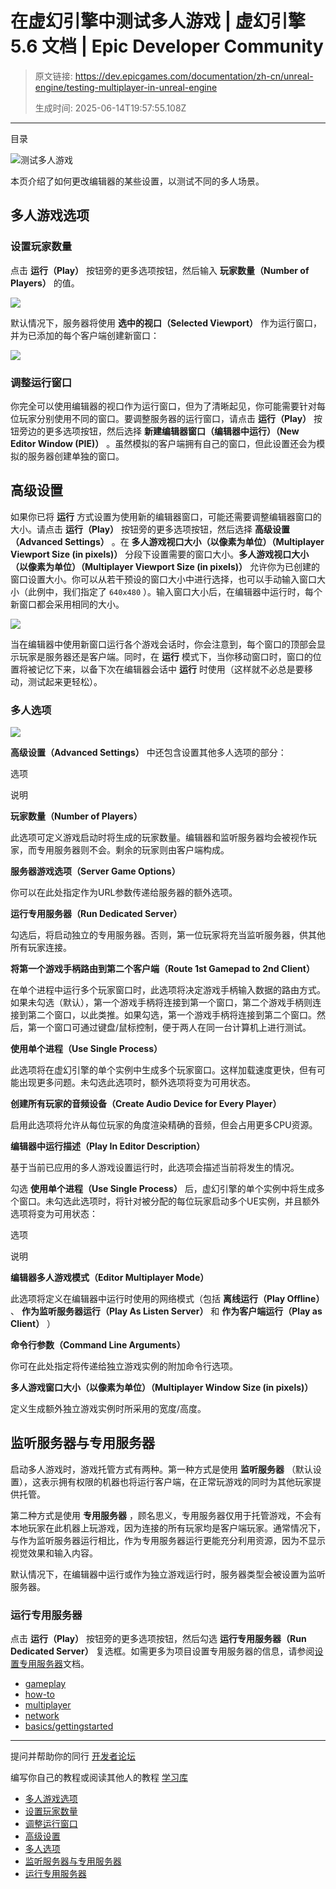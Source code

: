 # 在虚幻引擎中测试多人游戏 | 虚幻引擎 5.6 文档 | Epic Developer Community

> 原文链接: https://dev.epicgames.com/documentation/zh-cn/unreal-engine/testing-multiplayer-in-unreal-engine
> 
> 生成时间: 2025-06-14T19:57:55.108Z

---

目录

![测试多人游戏](https://dev.epicgames.com/community/api/documentation/image/ac040028-222b-4870-a4f8-7303cda37059?resizing_type=fill&width=1920&height=335)

本页介绍了如何更改编辑器的某些设置，以测试不同的多人场景。

## 多人游戏选项

### 设置玩家数量

点击 **运行（Play）** 按钮旁的更多选项按钮，然后输入 **玩家数量（Number of Players）** 的值。

[![](https://d1iv7db44yhgxn.cloudfront.net/documentation/images/338dcd6a-2a2a-40a4-8ee4-941b03298b9e/play-options.png)](https://d1iv7db44yhgxn.cloudfront.net/documentation/images/338dcd6a-2a2a-40a4-8ee4-941b03298b9e/play-options.png)

默认情况下，服务器将使用 **选中的视口（Selected Viewport）** 作为运行窗口，并为已添加的每个客户端创建新窗口：

[![](https://d1iv7db44yhgxn.cloudfront.net/documentation/images/c7d6bc3d-9498-491d-8dc6-3f5c6c87ade5/multiplayer-preview.png)](https://d1iv7db44yhgxn.cloudfront.net/documentation/images/c7d6bc3d-9498-491d-8dc6-3f5c6c87ade5/multiplayer-preview.png)

### 调整运行窗口

你完全可以使用编辑器的视口作为运行窗口，但为了清晰起见，你可能需要针对每位玩家分别使用不同的窗口。要调整服务器的运行窗口，请点击 **运行（Play）** 按钮旁边的更多选项按钮，然后选择 **新建编辑器窗口（编辑器中运行）（New Editor Window (PIE)）** 。虽然模拟的客户端拥有自己的窗口，但此设置还会为模拟的服务器创建单独的窗口。

## 高级设置

如果你已将 **运行** 方式设置为使用新的编辑器窗口，可能还需要调整编辑器窗口的大小。请点击 **运行（Play）** 按钮旁的更多选项按钮，然后选择 **高级设置（Advanced Settings）** 。在 **多人游戏视口大小（以像素为单位）（Multiplayer Viewport Size (in pixels)）** 分段下设置需要的窗口大小。**多人游戏视口大小（以像素为单位）（Multiplayer Viewport Size (in pixels)）** 允许你为已创建的窗口设置大小。你可以从若干预设的窗口大小中进行选择，也可以手动输入窗口大小（此例中，我们指定了 `640x480` ）。输入窗口大小后，在编辑器中运行时，每个新窗口都会采用相同的大小。

[![](https://d1iv7db44yhgxn.cloudfront.net/documentation/images/fc8c981c-654f-4f90-92d7-37e2195d1083/new-editor-window.png)](https://d1iv7db44yhgxn.cloudfront.net/documentation/images/fc8c981c-654f-4f90-92d7-37e2195d1083/new-editor-window.png)

当在编辑器中使用新窗口运行各个游戏会话时，你会注意到，每个窗口的顶部会显示玩家是服务器还是客户端。同时，在 **运行** 模式下，当你移动窗口时，窗口的位置将被记忆下来，以备下次在编辑器会话中 **运行** 时使用（这样就不必总是要移动，测试起来更轻松）。

### 多人选项

[![](https://d1iv7db44yhgxn.cloudfront.net/documentation/images/c3e47d36-ce88-48bc-9b78-1baaf0a91d04/multiplayer-editor-preferences.png)](https://d1iv7db44yhgxn.cloudfront.net/documentation/images/c3e47d36-ce88-48bc-9b78-1baaf0a91d04/multiplayer-editor-preferences.png)

**高级设置（Advanced Settings）** 中还包含设置其他多人选项的部分：

选项

说明

**玩家数量（Number of Players）**

此选项可定义游戏启动时将生成的玩家数量。编辑器和监听服务器均会被视作玩家，而专用服务器则不会。剩余的玩家则由客户端构成。

**服务器游戏选项（Server Game Options）**

你可以在此处指定作为URL参数传递给服务器的额外选项。

**运行专用服务器（Run Dedicated Server）**

勾选后，将启动独立的专用服务器。否则，第一位玩家将充当监听服务器，供其他所有玩家连接。

**将第一个游戏手柄路由到第二个客户端（Route 1st Gamepad to 2nd Client）**

在单个进程中运行多个玩家窗口时，此选项将决定游戏手柄输入数据的路由方式。如果未勾选（默认），第一个游戏手柄将连接到第一个窗口，第二个游戏手柄则连接到第二个窗口，以此类推。如果勾选，第一个游戏手柄将连接到第二个窗口。然后，第一个窗口可通过键盘/鼠标控制，便于两人在同一台计算机上进行测试。

**使用单个进程（Use Single Process）**

此选项将在虚幻引擎的单个实例中生成多个玩家窗口。这样加载速度更快，但有可能出现更多问题。未勾选此选项时，额外选项将变为可用状态。

**创建所有玩家的音频设备（Create Audio Device for Every Player）**

启用此选项将允许从每位玩家的角度渲染精确的音频，但会占用更多CPU资源。

**编辑器中运行描述（Play In Editor Description）**

基于当前已应用的多人游戏设置运行时，此选项会描述当前将发生的情况。

勾选 **使用单个进程（Use Single Process）** 后，虚幻引擎的单个实例中将生成多个窗口。未勾选此选项时，将针对被分配的每位玩家启动多个UE实例，并且额外选项将变为可用状态：

选项

说明

**编辑器多人游戏模式（Editor Multiplayer Mode）**

此选项将定义在编辑器中运行时使用的网络模式（包括 **离线运行（Play Offline）** 、 **作为监听服务器运行（Play As Listen Server）** 和 **作为客户端运行（Play as Client）** ）

**命令行参数（Command Line Arguments）**

你可在此处指定将传递给独立游戏实例的附加命令行选项。

**多人游戏窗口大小（以像素为单位）（Multiplayer Window Size (in pixels)）**

定义生成额外独立游戏实例时所采用的宽度/高度。

## 监听服务器与专用服务器

启动多人游戏时，游戏托管方式有两种。第一种方式是使用 **监听服务器** （默认设置），这表示拥有权限的机器也将运行客户端，在正常玩游戏的同时为其他玩家提供托管。

第二种方式是使用 **专用服务器** ，顾名思义，专用服务器仅用于托管游戏，不会有本地玩家在此机器上玩游戏，因为连接的所有玩家均是客户端玩家。通常情况下，与作为监听服务器运行相比，作为专用服务器运行更能充分利用资源，因为不显示视觉效果和输入内容。

默认情况下，在编辑器中运行或作为独立游戏运行时，服务器类型会被设置为监听服务器。

### 运行专用服务器

点击 **运行（Play）** 按钮旁的更多选项按钮，然后勾选 **运行专用服务器（Run Dedicated Server）** 复选框。如需更多为项目设置专用服务器的信息，请参阅[设置专用服务器](/documentation/zh-cn/unreal-engine/setting-up-dedicated-servers-in-unreal-engine)文档。

-   [gameplay](https://dev.epicgames.com/community/search?query=gameplay)
-   [how-to](https://dev.epicgames.com/community/search?query=how-to)
-   [multiplayer](https://dev.epicgames.com/community/search?query=multiplayer)
-   [network](https://dev.epicgames.com/community/search?query=network)
-   [basics/gettingstarted](https://dev.epicgames.com/community/search?query=basics%2Fgettingstarted)

* * *

提问并帮助你的同行 [开发者论坛](https://forums.unrealengine.com/categories?tag=unreal-engine)

编写你自己的教程或阅读其他人的教程 [学习库](https://dev.epicgames.com/community/unreal-engine/learning)

-   [多人游戏选项](/documentation/zh-cn/unreal-engine/testing-multiplayer-in-unreal-engine#%E5%A4%9A%E4%BA%BA%E6%B8%B8%E6%88%8F%E9%80%89%E9%A1%B9)
-   [设置玩家数量](/documentation/zh-cn/unreal-engine/testing-multiplayer-in-unreal-engine#%E8%AE%BE%E7%BD%AE%E7%8E%A9%E5%AE%B6%E6%95%B0%E9%87%8F)
-   [调整运行窗口](/documentation/zh-cn/unreal-engine/testing-multiplayer-in-unreal-engine#%E8%B0%83%E6%95%B4%E8%BF%90%E8%A1%8C%E7%AA%97%E5%8F%A3)
-   [高级设置](/documentation/zh-cn/unreal-engine/testing-multiplayer-in-unreal-engine#%E9%AB%98%E7%BA%A7%E8%AE%BE%E7%BD%AE)
-   [多人选项](/documentation/zh-cn/unreal-engine/testing-multiplayer-in-unreal-engine#%E5%A4%9A%E4%BA%BA%E9%80%89%E9%A1%B9)
-   [监听服务器与专用服务器](/documentation/zh-cn/unreal-engine/testing-multiplayer-in-unreal-engine#%E7%9B%91%E5%90%AC%E6%9C%8D%E5%8A%A1%E5%99%A8%E4%B8%8E%E4%B8%93%E7%94%A8%E6%9C%8D%E5%8A%A1%E5%99%A8)
-   [运行专用服务器](/documentation/zh-cn/unreal-engine/testing-multiplayer-in-unreal-engine#%E8%BF%90%E8%A1%8C%E4%B8%93%E7%94%A8%E6%9C%8D%E5%8A%A1%E5%99%A8)